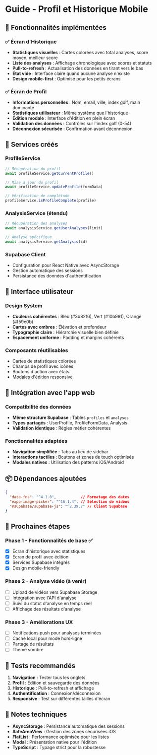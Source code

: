 # Guide - Profil et Historique Mobile

## 🎯 Fonctionnalités implémentées

### ✅ Écran d'Historique
- **Statistiques visuelles** : Cartes colorées avec total analyses, score moyen, meilleur score
- **Liste des analyses** : Affichage chronologique avec scores et statuts
- **Pull-to-refresh** : Actualisation des données en tirant vers le bas
- **État vide** : Interface claire quand aucune analyse n'existe
- **Design mobile-first** : Optimisé pour les petits écrans

### ✅ Écran de Profil
- **Informations personnelles** : Nom, email, ville, index golf, main dominante
- **Statistiques utilisateur** : Même système que l'historique
- **Édition modale** : Interface d'édition en plein écran
- **Validation des données** : Contrôles sur l'index golf (0-54)
- **Déconnexion sécurisée** : Confirmation avant déconnexion

## 🔧 Services créés

### ProfileService
```typescript
// Récupération du profil
await profileService.getCurrentProfile()

// Mise à jour du profil
await profileService.updateProfile(formData)

// Vérification de complétude
profileService.isProfileComplete(profile)
```

### AnalysisService (étendu)
```typescript
// Récupération des analyses
await analysisService.getUserAnalyses(limit)

// Analyse spécifique
await analysisService.getAnalysis(id)
```

### Supabase Client
- Configuration pour React Native avec AsyncStorage
- Gestion automatique des sessions
- Persistance des données d'authentification

## 📱 Interface utilisateur

### Design System
- **Couleurs cohérentes** : Bleu (#3b82f6), Vert (#10b981), Orange (#f59e0b)
- **Cartes avec ombres** : Élévation et profondeur
- **Typographie claire** : Hiérarchie visuelle bien définie
- **Espacement uniforme** : Padding et margins cohérents

### Composants réutilisables
- Cartes de statistiques colorées
- Champs de profil avec icônes
- Boutons d'action avec états
- Modales d'édition responsive

## 🔄 Intégration avec l'app web

### Compatibilité des données
- **Même structure Supabase** : Tables `profiles` et `analyses`
- **Types partagés** : UserProfile, ProfileFormData, Analysis
- **Validation identique** : Règles métier cohérentes

### Fonctionnalités adaptées
- **Navigation simplifiée** : Tabs au lieu de sidebar
- **Interactions tactiles** : Boutons et zones de touch optimisés
- **Modales natives** : Utilisation des patterns iOS/Android

## 📦 Dépendances ajoutées

```json
{
  "date-fns": "^4.1.0",           // Formatage des dates
  "expo-image-picker": "^16.1.4", // Sélection de vidéos
  "@supabase/supabase-js": "^2.39.7" // Client Supabase
}
```

## 🚀 Prochaines étapes

### Phase 1 - Fonctionnalités de base ✅
- [x] Écran d'historique avec statistiques
- [x] Écran de profil avec édition
- [x] Services Supabase intégrés
- [x] Design mobile-friendly

### Phase 2 - Analyse vidéo (à venir)
- [ ] Upload de vidéos vers Supabase Storage
- [ ] Intégration avec l'API d'analyse
- [ ] Suivi du statut d'analyse en temps réel
- [ ] Affichage des résultats d'analyse

### Phase 3 - Améliorations UX
- [ ] Notifications push pour analyses terminées
- [ ] Cache local pour mode hors-ligne
- [ ] Partage de résultats
- [ ] Thème sombre

## 🧪 Tests recommandés

1. **Navigation** : Tester tous les onglets
2. **Profil** : Édition et sauvegarde des données
3. **Historique** : Pull-to-refresh et affichage
4. **Authentification** : Connexion/déconnexion
5. **Responsive** : Test sur différentes tailles d'écran

## 📝 Notes techniques

- **AsyncStorage** : Persistance automatique des sessions
- **SafeAreaView** : Gestion des zones sécurisées iOS
- **FlatList** : Performance optimisée pour les listes
- **Modal** : Présentation native pour l'édition
- **TypeScript** : Typage strict pour la robustesse